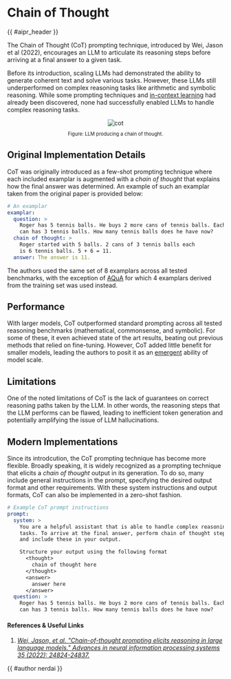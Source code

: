 <!-- markdownlint-disable-file MD033 -->

# Chain of Thought

<!-- Header -->

{{ #aipr_header }}

<!-- Main Body -->

The Chain of Thought (CoT) prompting technique, introduced by Wei, Jason et al (2022),
encourages an LLM to articulate its reasoning steps before arriving at a final
answer to a given task.

Before its introduction, scaling LLMs had demonstrated the ability to generate coherent
text and solve various tasks. However, these LLMs still underperformed on complex
reasoning tasks like arithmetic and symbolic reasoning. While some prompting techniques
and [in-context learning](./icl.md) had already been discovered, none had successfully
enabled LLMs to handle complex reasoning tasks.

<center>
<img src="https://d3ddy8balm3goa.cloudfront.net/vector-ai-pocket-refs/nlp/cot.svg" alt="cot"> <!-- markdownlint-disable-line MD013 -->
</center>

<div
  class="figure-caption"
  style="text-align: center; font-size: 0.8em; margin-top: 10px;"
>
Figure: LLM producing a chain of thought.
</div>

## Original Implementation Details

CoT was originally introduced as a few-shot prompting technique where each included
examplar is augmented with a _chain of thought_ that explains how the final answer
was determined. An example of such an examplar taken from the original paper is
provided below:

```yaml
# An examplar
examplar:
  question: >
    Roger has 5 tennis balls. He buys 2 more cans of tennis balls. Each
    can has 3 tennis balls. How many tennis balls does he have now?
  chain of thought: >
    Roger started with 5 balls. 2 cans of 3 tennis balls each
    is 6 tennis balls. 5 + 6 = 11.
  answer: The answer is 11.
```

The authors used the same set of 8 examplars across all tested benchmarks, with
the exception of [AQuA](https://github.com/google-deepmind/AQuA) for which 4
examplars derived from the training set was used instead.

## Performance

With larger models, CoT outperformed standard prompting across all tested reasoning
benchmarks (mathematical, commonsense, and symbolic). For some of these, it even
achieved state of the art results, beating out previous methods that relied on
fine-tuning. However, CoT added little benefit for smaller models, leading the
authors to posit it as an [emergent](../misc/emergent.md) ability of model
scale.

## Limitations

One of the noted limitations of CoT is the lack of guarantees on correct reasoning
paths taken by the LLM. In other words, the reasoning steps that the LLM performs
can be flawed, leading to inefficient token generation and potentially amplifying
the issue of LLM hallucinations.

## Modern Implementations

Since its introdcution, the CoT prompting technique has become more flexible.
Broadly speaking, it is widely recognized as a prompting technique that elicits a
_chain of thought_ output in its generation. To do so, many include general
instructions in the prompt, specifying the desired output format and other requirements.
With these system instructions and output formats, CoT can also be implemented
in a zero-shot fashion.

```yaml
# Example CoT prompt instructions
prompt:
  system: >
    You are a helpful assistant that is able to handle complex reasoning
    tasks. To arrive at the final answer, perform chain of thought steps
    and include these in your output.

    Structure your output using the following format
      <thought>
        chain of thought here
      </thought>
      <answer>
        answer here
      </answer>
  question: >
    Roger has 5 tennis balls. He buys 2 more cans of tennis balls. Each
    can has 3 tennis balls. How many tennis balls does he have now?
```

#### References & Useful Links <!-- markdownlint-disable-line MD001 -->

1. [_Wei, Jason, et al. "Chain-of-thought prompting elicits reasoning in large
   language models." Advances in neural information processing systems 35 (2022):
   24824-24837._](https://arxiv.org/pdf/2106.09685)

<!-- Contributions -->

{{ #author nerdai }}
